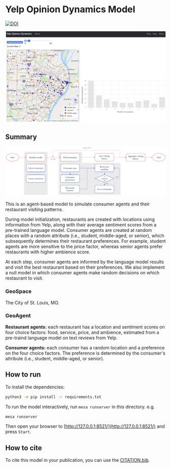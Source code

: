 Yelp Opinion Dynamics Model
===========================

[![DOI](https://zenodo.org/badge/DOI/10.4230/LIPIcs.GIScience.2023.81.svg)](https://doi.org/10.4230/LIPIcs.GIScience.2023.81)

![](assets/screenshot.png)

## Summary

![](assets/model_logic.png)

This is an agent-based model to simulate consumer agents and their restaurant visiting patterns.

During model initialization, restaurants are created with locations using information from Yelp, along with their average sentiment scores from a pre-trained language model. Consumer agents are created at random places with a random attribute (i.e., student, middle-aged, or senior), which subsequently determines their restaurant preferences. For example, student agents are more sensitive to the price factor, whereas senior agents prefer restaurants with higher ambience score.

At each step, consumer agents are informed by the language model results and visit the best restaurant based on their preferences. We also implement a null model in which consumer agents make random decisions on which restaurant to visit.

### GeoSpace

The City of St. Louis, MO.

### GeoAgent

**Restaurant agents:** each restaurant has a location and sentiment scores on four choice factors: food, service, price, and ambience, estimated from a pre-traind language model on text reviews from Yelp.

**Consumer agents:** each consumer has a random location and a preference on the four choice factors. The preference is determined by the consumer's attribute (i.e., student, middle-aged, or senior).

## How to run

To install the dependencies:

```bash
python3 -m pip install -r requirements.txt
```

To run the model interactively, run `mesa runserver` in this directory. e.g.

```bash
mesa runserver
```

Then open your browser to [http://127.0.0.1:8521/](http://127.0.0.1:8521/) and press `Start`.

## How to cite

To cite this model in your publication, you can use the [CITATION.bib](https://github.com/wang-boyu/yelp-abm/blob/main/CITATION.bib).